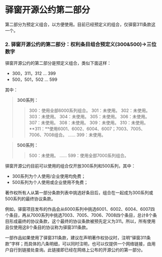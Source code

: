 # 驿窗开源公约第二部分

第二部分为预定义组合，以方便使用。目前已经预定义的组合，仅驿窗311条款这一个。

### **2. 驿窗开源公约的第二部分：权利条目组合预定义(300&500)→三位数字**

驿窗开源公约的第二部分是预定义组合，类似下面这样：

- 300，311，312 … 399
- 500，501，502 … 599

其中：


>**300系列：**
>>300：使用全部6000系列组合。
>>301：未使用。
>>302：未使用。
>>303：未使用。
>>304：未使用。
>>305：未使用。
>>306：未使用。
>>307：未使用。
>>308：未使用。
>>309：未使用。
>>310：未使用。
>>**311：**使用6001、6002、6004、6007；7003、7005、7006、7008组合。
>>……
>>399：未使用。
 
>**500系列：**
>>500：未使用。
>>……
>>599：使用全部7000系列组合。 



驿窗开源公约目前可以使用的组合仅开放300系列和500系列，其中：

- 300系列为个人使用/企业使用均免费；
- 500系列为个人使用或企业使用不免费；

著作权所有人从第一部分条款列表中挑选好条目后，组合在一起成为300系列或500系列的最终协议条款。

例如，驿窗项目发布的作品会从6000系列中挑选6001、6002、6004、6007四个条目，再从7000系列中挑选7003、7005、7006、7008四个条目，总计8个条目形成最终的协议条款，这个最终的协议条款被预先定义为311。所以，所有使用且仅使用这8个条目的协议称为驿窗311条款。

一部作品如果使用了驿窗311条款，建议在声明著作权协议时，注明“驿窗311条款”字样；而具体的八条明细，可以同时注明，也可以仅提供一个网络链接，由用户自行到链接处查询。此链接即已经在网络上公布的开源公约的第一部分。



